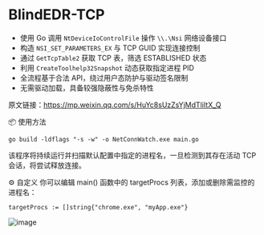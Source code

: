 # BlindEDR-TCP

- 使用 Go 调用 `NtDeviceIoControlFile` 操作 `\\.\Nsi` 网络设备接口
- 构造 `NSI_SET_PARAMETERS_EX` 与 TCP GUID 实现连接控制
- 通过 `GetTcpTable2` 获取 TCP 表，筛选 ESTABLISHED 状态
- 利用 `CreateToolhelp32Snapshot` 动态获取指定进程 PID
- 全流程基于合法 API，绕过用户态防护与驱动签名限制
- 无需驱动加载，具备较强隐蔽性与免杀特性

原文链接：https://mp.weixin.qq.com/s/HuYc8sUzZsYjMdTliItX_Q

📦 使用方法

`go build -ldflags "-s -w" -o NetConnWatch.exe main.go`

该程序将持续运行并扫描默认配置中指定的进程名，一旦检测到其存在活动 TCP 会话，将尝试释放连接。

⚙️ 自定义
你可以编辑 main() 函数中的 targetProcs 列表，添加或删除需监控的进程名：

`targetProcs := []string{"chrome.exe", "myApp.exe"}`

![image](https://github.com/user-attachments/assets/9745037b-1148-4cd4-b642-f3e1a2d6018e)
